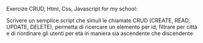 Exercize CRUD, Html, Css, Javascript for my school: 

Scrivere un semplice script che simuli le chiamate CRUD (CREATE, READ, UPDATE, DELETE), 
permetta di ricercare un elemento per id, filtrare per città e di riordinare gli utenti per età in maniera sia ascendente che discendente